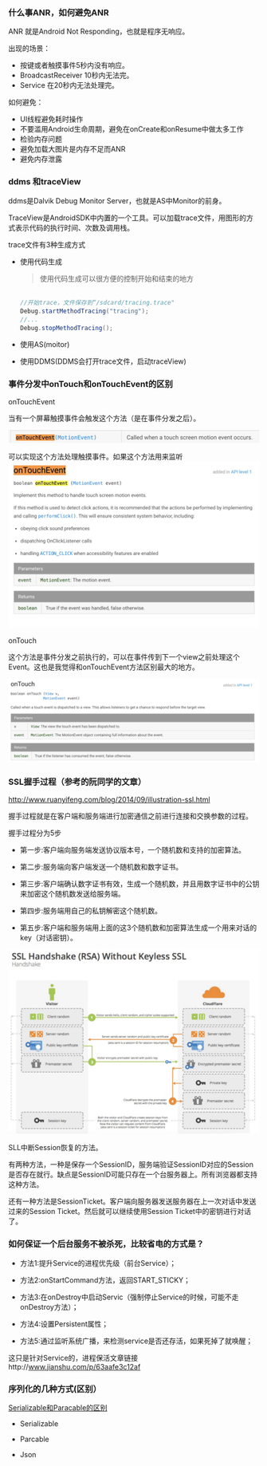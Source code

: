 ### 什么事ANR，如何避免ANR

ANR 就是Android Not Responding，也就是程序无响应。

出现的场景：

- 按键或者触摸事件5秒内没有响应。
- BroadcastReceiver 10秒内无法完。
- Service 在20秒内无法处理完。

如何避免：

- UI线程避免耗时操作
- 不要滥用Android生命周期，避免在onCreate和onResume中做太多工作
- 检验内存问题
- 避免加载大图片是内存不足而ANR
- 避免内存泄露


### ddms 和traceView

ddms是Dalvik Debug Monitor Server，也就是AS中Monitor的前身。

TraceView是AndroidSDK中内置的一个工具。可以加载trace文件，用图形的方式表示代码的执行时间、次数及调用栈。

trace文件有3种生成方式

- 使用代码生成
  > 使用代码生成可以很方便的控制开始和结束的地方

    ```java

	//开始trace，文件保存到“/sdcard/tracing.trace"
	Debug.startMethodTracing("tracing");
	//...
	Debug.stopMethodTracing();

    ```

- 使用AS(moitor)
- 使用DDMS(DDMS会打开trace文件，启动traceView)

### 事件分发中onTouch和onTouchEvent的区别

onTouchEvent

当有一个屏幕触摸事件会触发这个方法（是在事件分发之后）。

![onTouchEvent1](https://raw.githubusercontent.com/HenryHaoson/interView/master/images/interview1/onTouchEvent1.png)

可以实现这个方法处理触摸事件。如果这个方法用来监听
![onTouchEvent2](https://raw.githubusercontent.com/HenryHaoson/interView/master/images/interview1/onTouchEvent2.png)


onTouch

这个方法是事件分发之前执行的，可以在事件传到下一个view之前处理这个Event。这也是我觉得和onTouchEvent方法区别最大的地方。

![onTouch](https://raw.githubusercontent.com/HenryHaoson/interView/master/images/interview1/onTouch1.png)


### SSL握手过程（参考的阮同学的文章）

http://www.ruanyifeng.com/blog/2014/09/illustration-ssl.html

握手过程就是在客户端和服务端进行加密通信之前进行连接和交换参数的过程。

握手过程分为5步

- 第一步:客户端向服务端发送协议版本号，一个随机数和支持的加密算法。

- 第二步:服务端向客户端发送一个随机数和数字证书。

- 第三步:客户端确认数字证书有效，生成一个随机数，并且用数字证书中的公钥来加密这个随机数发送给服务端。

- 第四步:服务端用自己的私钥解密这个随机数。

- 第五步:客户端和服务端用上面的这3个随机数和加密算法生成一个用来对话的key（对话密钥）。

![SSL握手过程](https://raw.githubusercontent.com/HenryHaoson/interView/master/images/interview1/ssl.png)

SLL中断Session恢复的方法。

有两种方法，一种是保存一个SessionID，服务端验证SessionID对应的Session是否存在就行。缺点是SessionID可能只存在一个台服务器上。所有浏览器都支持这种方法。

还有一种方法是SessionTicket。客户端向服务器发送服务器在上一次对话中发送过来的Session Ticket。然后就可以继续使用Session Ticket中的密钥进行对话了。

### 如何保证一个后台服务不被杀死，比较省电的方式是？

- 方法1:提升Service的进程优先级（前台Service）；

- 方法2:onStartCommand方法，返回START_STICKY；

- 方法3:在onDestroy中启动Servic（强制停止Service的时候，可能不走onDestroy方法）；

- 方法4:设置Persistent属性；

- 方法5:通过监听系统广播，来检测service是否还存活，如果死掉了就唤醒；

这只是针对Service的，进程保活文章链接http://www.jianshu.com/p/63aafe3c12af


### 序列化的几种方式(区别）

[Serializable和Paracable的区别](https://henryhaoson.github.io/2017/07/05/android%E5%BA%8F%E5%88%97%E5%8C%96%E9%97%AE%E9%A2%98/)

- Serializable

- Parcable

- Json


